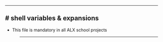 <hr>
<h2># shell variables & expansions</h2>
<ul>
<li>This file is mandatory in all ALX school projects</li>
<ul>
<hr>
